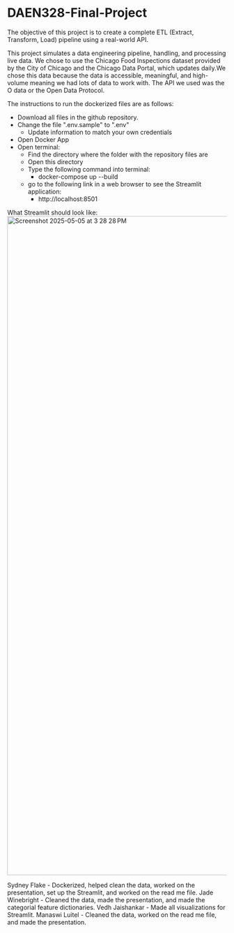 # DAEN328-Final-Project
The objective of this project is to create a complete ETL (Extract, Transform, Load) pipeline using a real-world API. 

This project simulates a data engineering pipeline, handling, and processing live data. We chose to use the Chicago Food Inspections dataset provided by the City of Chicago and the Chicago Data Portal, which updates daily.We chose this data because the data is accessible, meaningful, and high-volume meaning we had lots of data to work with. The API we used was the O data or the Open Data Protocol.

The instructions to run the dockerized files are as follows:
  - Download all files in the github repository.
  - Change the file ".env.sample" to ".env"
     - Update information to match your own credentials
  - Open Docker App
  - Open terminal:
      - Find the directory where the folder with the repository files are
      - Open this directory
      - Type the following command into terminal:
          - docker-compose up --build
      - go to the following link in a web browser to see the Streamlit application:
          - http://localhost:8501

What Streamlit should look like:
<img width="1510" alt="Screenshot 2025-05-05 at 3 28 28 PM" src="https://github.com/user-attachments/assets/f03ad93b-7b74-47fc-a0cc-7182f92edd0c" />


Sydney Flake - Dockerized, helped clean the data, worked on the presentation, set up the Streamlit, and worked on the read me file.
Jade Winebright - Cleaned the data, made the presentation, and made the categorial feature dictionaries.
Vedh Jaishankar - Made all visualizations for Streamlit. 
Manaswi Luitel - Cleaned the data, worked on the read me file, and made the presentation.
